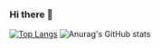 ### Hi there 👋
[![Top Langs](https://github-readme-stats.vercel.app/api/top-langs/?username=jordanswax&langs_count=8&theme=aura)](https://github.com/anuraghazra/github-readme-stats)
![Anurag's GitHub stats](https://github-readme-stats.vercel.app/api?username=jordanswax&show_icons=true&theme=aura)
<!--
**jordanswax/jordanswax** is a ✨ _special_ ✨ repository because its `README.md` (this file) appears on your GitHub profile.
![Anurag's GitHub stats](https://github-readme-stats.vercel.app/api?username=anuraghazra&show_icons=true&theme=radical)
Here are some ideas to get you started:

- 🔭 I’m currently working on ...
- 🌱 I’m currently learning ...
- 👯 I’m looking to collaborate on ...
- 🤔 I’m looking for help with ...
- 💬 Ask me about ...
- 📫 How to reach me: ...
- 😄 Pronouns: ...
- ⚡ Fun fact: ...
-->
